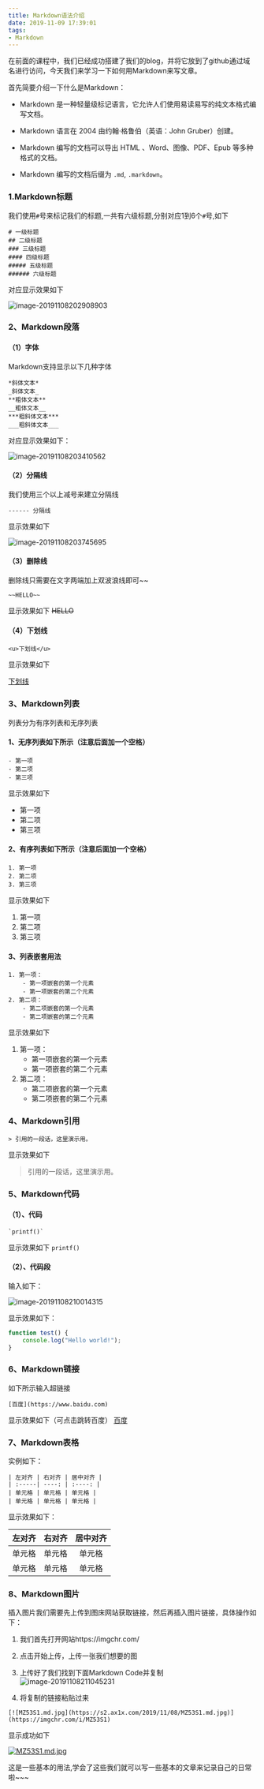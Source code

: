```yaml
---
title: Markdown语法介绍
date: 2019-11-09 17:39:01
tags: 
- Markdown
---
```


在前面的课程中，我们已经成功搭建了我们的blog，并将它放到了github通过域名进行访问，今天我们来学习一下如何用Markdown来写文章。

首先简要介绍一下什么是Markdown：

- Markdown 是一种轻量级标记语言，它允许人们使用易读易写的纯文本格式编写文档。

- Markdown 语言在 2004 由约翰·格鲁伯（英语：John Gruber）创建。

- Markdown 编写的文档可以导出 HTML 、Word、图像、PDF、Epub 等多种格式的文档。

- Markdown 编写的文档后缀为 `.md`,  `.markdown`。

### 1.Markdown标题
我们使用`#`号来标记我们的标题,一共有六级标题,分别对应1到6个`#`号,如下

```
# 一级标题
## 二级标题
### 三级标题
#### 四级标题
##### 五级标题
###### 六级标题
```

对应显示效果如下

![image-20191108202908903](C:\Users\Administrator\AppData\Roaming\Typora\typora-user-images\image-20191108202908903.png)



### 2、Markdown段落
#### （1）字体
Markdown支持显示以下几种字体

```
*斜体文本*
_斜体文本_
**粗体文本**
__粗体文本__
***粗斜体文本***
___粗斜体文本___
```

对应显示效果如下：

![image-20191108203410562](C:\Users\Administrator\AppData\Roaming\Typora\typora-user-images\image-20191108203410562.png)

#### （2）分隔线
我们使用三个以上减号来建立分隔线

```
------ 分隔线
```
显示效果如下

![image-20191108203745695](C:\Users\Administrator\AppData\Roaming\Typora\typora-user-images\image-20191108203745695.png)

#### （3）删除线
删除线只需要在文字两端加上双波浪线即可~~

```
~~HELLO~~
```
显示效果如下
~~HELLO~~

#### （4）下划线

```
<u>下划线</u>
```
显示效果如下

<u>下划线</u>

### 3、Markdown列表
列表分为有序列表和无序列表
#### 1、无序列表如下所示（注意后面加一个空格）

```
- 第一项
- 第二项
- 第三项
```
显示效果如下
- 第一项
- 第二项
- 第三项

#### 2、有序列表如下所示（注意后面加一个空格）

```
1. 第一项
2. 第二项
3. 第三项
```
显示效果如下
1. 第一项
2. 第二项
3. 第三项

#### 3、列表嵌套用法

```
1. 第一项：
    - 第一项嵌套的第一个元素
    - 第一项嵌套的第二个元素
2. 第二项：
    - 第二项嵌套的第一个元素
    - 第二项嵌套的第二个元素
```
显示效果如下
1. 第一项：
    - 第一项嵌套的第一个元素
    - 第一项嵌套的第二个元素
2. 第二项：
    - 第二项嵌套的第一个元素
    - 第二项嵌套的第二个元素

### 4、Markdown引用

```
> 引用的一段话，这里演示用。
```
显示效果如下

> 引用的一段话，这里演示用。

### 5、Markdown代码
#### （1）、代码
```
`printf()`
```
显示效果如下
`printf()`

#### （2）、代码段

输入如下：

![image-20191108210014315](C:\Users\Administrator\AppData\Roaming\Typora\typora-user-images\image-20191108210014315.png)

显示效果如下：
```javascript
function test() {
	console.log("Hello world!");
}
```

### 6、Markdown链接
如下所示输入超链接

```
[百度](https://www.baidu.com)
```
显示效果如下（可点击跳转百度）
[百度](https://www.baidu.com)

### 7、Markdown表格

实例如下：

```
| 左对齐 | 右对齐 | 居中对齐 |
| :-----| ----: | :----: |
| 单元格 | 单元格 | 单元格 |
| 单元格 | 单元格 | 单元格 |
```

显示效果如下：

| 左对齐 | 右对齐 | 居中对齐 |
| :----- | -----: | :------: |
| 单元格 | 单元格 |  单元格  |
| 单元格 | 单元格 |  单元格  |

### 8、Markdown图片
插入图片我们需要先上传到图床网站获取链接，然后再插入图片链接，具体操作如下：
1. 我们首先打开网站https://imgchr.com/

2. 点击开始上传，上传一张我们想要的图

3. 上传好了我们找到下面Markdown Code并复制
    ![image-20191108211045231](C:\Users\Administrator\AppData\Roaming\Typora\typora-user-images\image-20191108211045231.png)

4. 将复制的链接粘贴过来

```
[![MZ53S1.md.jpg](https://s2.ax1x.com/2019/11/08/MZ53S1.md.jpg)](https://imgchr.com/i/MZ53S1)
```

显示成功如下

[![MZ53S1.md.jpg](https://s2.ax1x.com/2019/11/08/MZ53S1.md.jpg)](https://imgchr.com/i/MZ53S1) 

这是一些基本的用法,学会了这些我们就可以写一些基本的文章来记录自己的日常啦~~~